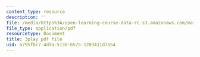 ```yaml
---
content_type: resource
description: ''
file: /media/https%3A/open-learning-course-data-rc.s3.amazonaws.com/mas-s62-cryptocurrency-engineering-and-design-spring-2018/a795fbc74d9a513065751203411d7a54_Hzv9WuqIzA0.pdf
file_type: application/pdf
resourcetype: Document
title: 3play pdf file
uid: a795fbc7-4d9a-5130-6575-1203411d7a54
---
```

